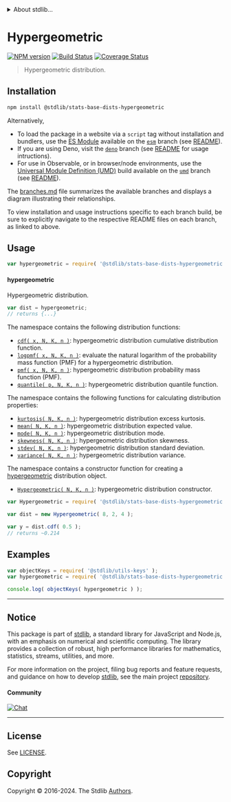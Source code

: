 <!--

@license Apache-2.0

Copyright (c) 2018 The Stdlib Authors.

Licensed under the Apache License, Version 2.0 (the "License");
you may not use this file except in compliance with the License.
You may obtain a copy of the License at

   http://www.apache.org/licenses/LICENSE-2.0

Unless required by applicable law or agreed to in writing, software
distributed under the License is distributed on an "AS IS" BASIS,
WITHOUT WARRANTIES OR CONDITIONS OF ANY KIND, either express or implied.
See the License for the specific language governing permissions and
limitations under the License.

-->


<details>
  <summary>
    About stdlib...
  </summary>
  <p>We believe in a future in which the web is a preferred environment for numerical computation. To help realize this future, we've built stdlib. stdlib is a standard library, with an emphasis on numerical and scientific computation, written in JavaScript (and C) for execution in browsers and in Node.js.</p>
  <p>The library is fully decomposable, being architected in such a way that you can swap out and mix and match APIs and functionality to cater to your exact preferences and use cases.</p>
  <p>When you use stdlib, you can be absolutely certain that you are using the most thorough, rigorous, well-written, studied, documented, tested, measured, and high-quality code out there.</p>
  <p>To join us in bringing numerical computing to the web, get started by checking us out on <a href="https://github.com/stdlib-js/stdlib">GitHub</a>, and please consider <a href="https://opencollective.com/stdlib">financially supporting stdlib</a>. We greatly appreciate your continued support!</p>
</details>

# Hypergeometric

[![NPM version][npm-image]][npm-url] [![Build Status][test-image]][test-url] [![Coverage Status][coverage-image]][coverage-url] <!-- [![dependencies][dependencies-image]][dependencies-url] -->

> Hypergeometric distribution.

<section class="installation">

## Installation

```bash
npm install @stdlib/stats-base-dists-hypergeometric
```

Alternatively,

-   To load the package in a website via a `script` tag without installation and bundlers, use the [ES Module][es-module] available on the [`esm`][esm-url] branch (see [README][esm-readme]).
-   If you are using Deno, visit the [`deno`][deno-url] branch (see [README][deno-readme] for usage intructions).
-   For use in Observable, or in browser/node environments, use the [Universal Module Definition (UMD)][umd] build available on the [`umd`][umd-url] branch (see [README][umd-readme]).

The [branches.md][branches-url] file summarizes the available branches and displays a diagram illustrating their relationships.

To view installation and usage instructions specific to each branch build, be sure to explicitly navigate to the respective README files on each branch, as linked to above.

</section>

<section class="usage">

## Usage

```javascript
var hypergeometric = require( '@stdlib/stats-base-dists-hypergeometric' );
```

#### hypergeometric

Hypergeometric distribution.

```javascript
var dist = hypergeometric;
// returns {...}
```

The namespace contains the following distribution functions:

<!-- <toc pattern="*+(cdf|pmf|mgf|quantile)*"> -->

<div class="namespace-toc">

-   <span class="signature">[`cdf( x, N, K, n )`][@stdlib/stats/base/dists/hypergeometric/cdf]</span><span class="delimiter">: </span><span class="description">hypergeometric distribution cumulative distribution function.</span>
-   <span class="signature">[`logpmf( x, N, K, n )`][@stdlib/stats/base/dists/hypergeometric/logpmf]</span><span class="delimiter">: </span><span class="description">evaluate the natural logarithm of the probability mass function (PMF) for a hypergeometric distribution.</span>
-   <span class="signature">[`pmf( x, N, K, n )`][@stdlib/stats/base/dists/hypergeometric/pmf]</span><span class="delimiter">: </span><span class="description">hypergeometric distribution probability mass function (PMF).</span>
-   <span class="signature">[`quantile( p, N, K, n )`][@stdlib/stats/base/dists/hypergeometric/quantile]</span><span class="delimiter">: </span><span class="description">hypergeometric distribution quantile function.</span>

</div>

<!-- </toc> -->

The namespace contains the following functions for calculating distribution properties:

<!-- <toc pattern="*+(entropy|kurtosis|mean|median|mode|skewness|stdev|variance)*"> -->

<div class="namespace-toc">

-   <span class="signature">[`kurtosis( N, K, n )`][@stdlib/stats/base/dists/hypergeometric/kurtosis]</span><span class="delimiter">: </span><span class="description">hypergeometric distribution excess kurtosis.</span>
-   <span class="signature">[`mean( N, K, n )`][@stdlib/stats/base/dists/hypergeometric/mean]</span><span class="delimiter">: </span><span class="description">hypergeometric distribution expected value.</span>
-   <span class="signature">[`mode( N, K, n )`][@stdlib/stats/base/dists/hypergeometric/mode]</span><span class="delimiter">: </span><span class="description">hypergeometric distribution mode.</span>
-   <span class="signature">[`skewness( N, K, n )`][@stdlib/stats/base/dists/hypergeometric/skewness]</span><span class="delimiter">: </span><span class="description">hypergeometric distribution skewness.</span>
-   <span class="signature">[`stdev( N, K, n )`][@stdlib/stats/base/dists/hypergeometric/stdev]</span><span class="delimiter">: </span><span class="description">hypergeometric distribution standard deviation.</span>
-   <span class="signature">[`variance( N, K, n )`][@stdlib/stats/base/dists/hypergeometric/variance]</span><span class="delimiter">: </span><span class="description">hypergeometric distribution variance.</span>

</div>

<!-- </toc> -->

The namespace contains a constructor function for creating a [hypergeometric][hypergeometric-distribution] distribution object.

<!-- <toc pattern="*ctor*"> -->

<div class="namespace-toc">

-   <span class="signature">[`Hypergeometric( N, K, n )`][@stdlib/stats/base/dists/hypergeometric/ctor]</span><span class="delimiter">: </span><span class="description">hypergeometric distribution constructor.</span>

</div>

<!-- </toc> -->

```javascript
var Hypergeometric = require( '@stdlib/stats-base-dists-hypergeometric' ).Hypergeometric;

var dist = new Hypergeometric( 8, 2, 4 );

var y = dist.cdf( 0.5 );
// returns ~0.214
```

</section>

<!-- /.usage -->

<section class="examples">

## Examples

<!-- TODO: better examples -->

<!-- eslint no-undef: "error" -->

```javascript
var objectKeys = require( '@stdlib/utils-keys' );
var hypergeometric = require( '@stdlib/stats-base-dists-hypergeometric' );

console.log( objectKeys( hypergeometric ) );
```

</section>

<!-- /.examples -->

<!-- Section for related `stdlib` packages. Do not manually edit this section, as it is automatically populated. -->

<section class="related">

</section>

<!-- /.related -->

<!-- Section for all links. Make sure to keep an empty line after the `section` element and another before the `/section` close. -->


<section class="main-repo" >

* * *

## Notice

This package is part of [stdlib][stdlib], a standard library for JavaScript and Node.js, with an emphasis on numerical and scientific computing. The library provides a collection of robust, high performance libraries for mathematics, statistics, streams, utilities, and more.

For more information on the project, filing bug reports and feature requests, and guidance on how to develop [stdlib][stdlib], see the main project [repository][stdlib].

#### Community

[![Chat][chat-image]][chat-url]

---

## License

See [LICENSE][stdlib-license].


## Copyright

Copyright &copy; 2016-2024. The Stdlib [Authors][stdlib-authors].

</section>

<!-- /.stdlib -->

<!-- Section for all links. Make sure to keep an empty line after the `section` element and another before the `/section` close. -->

<section class="links">

[npm-image]: http://img.shields.io/npm/v/@stdlib/stats-base-dists-hypergeometric.svg
[npm-url]: https://npmjs.org/package/@stdlib/stats-base-dists-hypergeometric

[test-image]: https://github.com/stdlib-js/stats-base-dists-hypergeometric/actions/workflows/test.yml/badge.svg?branch=v0.2.0
[test-url]: https://github.com/stdlib-js/stats-base-dists-hypergeometric/actions/workflows/test.yml?query=branch:v0.2.0

[coverage-image]: https://img.shields.io/codecov/c/github/stdlib-js/stats-base-dists-hypergeometric/main.svg
[coverage-url]: https://codecov.io/github/stdlib-js/stats-base-dists-hypergeometric?branch=main

<!--

[dependencies-image]: https://img.shields.io/david/stdlib-js/stats-base-dists-hypergeometric.svg
[dependencies-url]: https://david-dm.org/stdlib-js/stats-base-dists-hypergeometric/main

-->

[chat-image]: https://img.shields.io/gitter/room/stdlib-js/stdlib.svg
[chat-url]: https://app.gitter.im/#/room/#stdlib-js_stdlib:gitter.im

[stdlib]: https://github.com/stdlib-js/stdlib

[stdlib-authors]: https://github.com/stdlib-js/stdlib/graphs/contributors

[umd]: https://github.com/umdjs/umd
[es-module]: https://developer.mozilla.org/en-US/docs/Web/JavaScript/Guide/Modules

[deno-url]: https://github.com/stdlib-js/stats-base-dists-hypergeometric/tree/deno
[deno-readme]: https://github.com/stdlib-js/stats-base-dists-hypergeometric/blob/deno/README.md
[umd-url]: https://github.com/stdlib-js/stats-base-dists-hypergeometric/tree/umd
[umd-readme]: https://github.com/stdlib-js/stats-base-dists-hypergeometric/blob/umd/README.md
[esm-url]: https://github.com/stdlib-js/stats-base-dists-hypergeometric/tree/esm
[esm-readme]: https://github.com/stdlib-js/stats-base-dists-hypergeometric/blob/esm/README.md
[branches-url]: https://github.com/stdlib-js/stats-base-dists-hypergeometric/blob/main/branches.md

[stdlib-license]: https://raw.githubusercontent.com/stdlib-js/stats-base-dists-hypergeometric/main/LICENSE

[hypergeometric-distribution]: https://en.wikipedia.org/wiki/Hypergeometric_distribution

<!-- <toc-links> -->

[@stdlib/stats/base/dists/hypergeometric/ctor]: https://github.com/stdlib-js/stats-base-dists-hypergeometric-ctor

[@stdlib/stats/base/dists/hypergeometric/kurtosis]: https://github.com/stdlib-js/stats-base-dists-hypergeometric-kurtosis

[@stdlib/stats/base/dists/hypergeometric/mean]: https://github.com/stdlib-js/stats-base-dists-hypergeometric-mean

[@stdlib/stats/base/dists/hypergeometric/mode]: https://github.com/stdlib-js/stats-base-dists-hypergeometric-mode

[@stdlib/stats/base/dists/hypergeometric/skewness]: https://github.com/stdlib-js/stats-base-dists-hypergeometric-skewness

[@stdlib/stats/base/dists/hypergeometric/stdev]: https://github.com/stdlib-js/stats-base-dists-hypergeometric-stdev

[@stdlib/stats/base/dists/hypergeometric/variance]: https://github.com/stdlib-js/stats-base-dists-hypergeometric-variance

[@stdlib/stats/base/dists/hypergeometric/cdf]: https://github.com/stdlib-js/stats-base-dists-hypergeometric-cdf

[@stdlib/stats/base/dists/hypergeometric/logpmf]: https://github.com/stdlib-js/stats-base-dists-hypergeometric-logpmf

[@stdlib/stats/base/dists/hypergeometric/pmf]: https://github.com/stdlib-js/stats-base-dists-hypergeometric-pmf

[@stdlib/stats/base/dists/hypergeometric/quantile]: https://github.com/stdlib-js/stats-base-dists-hypergeometric-quantile

<!-- </toc-links> -->

</section>

<!-- /.links -->
